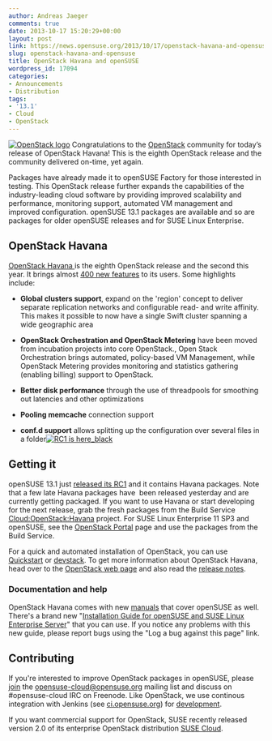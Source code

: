 ```yaml
---
author: Andreas Jaeger
comments: true
date: 2013-10-17 15:20:29+00:00
layout: post
link: https://news.opensuse.org/2013/10/17/openstack-havana-and-opensuse/
slug: openstack-havana-and-opensuse
title: OpenStack Havana and openSUSE
wordpress_id: 17094
categories:
- Announcements
- Distribution
tags:
- '13.1'
- Cloud
- OpenStack
---
```


[![OpenStack logo](//news.opensuse.org/wp-content/uploads/2013/10/openstack-cloud-software-vertical-small.png)](http://www.openstack.org/)
Congratulations to the [OpenStack](http://www.openstack.org) community for today’s release of OpenStack Havana! This is the eighth OpenStack release and the community delivered on-time, yet again.

Packages have already made it to openSUSE Factory for those interested in testing. This OpenStack release further expands the capabilities of the industry-leading cloud software by providing improved scalability and performance, monitoring support, automated VM management and improved configuration. openSUSE 13.1 packages are available and so are packages for older openSUSE releases and for SUSE Linux Enterprise.<!-- more -->


## OpenStack Havana


[OpenStack Havana ](http://www.openstack.org/software/havana/) is the eighth OpenStack release and the second this year. It brings almost [400 new features](https://wiki.openstack.org/wiki/ReleaseNotes/Havana) to its users. Some highlights include:



	
  * **Global clusters support**, expand on the 'region' concept to deliver separate replication networks and configurable read- and write affinity. This makes it possible to now have a single Swift cluster spanning a wide geographic area

	
  * **OpenStack Orchestration and OpenStack Metering** have been moved from incubation projects into core OpenStack., Open Stack Orchestration brings automated, policy-based VM Management, while OpenStack Metering provides monitoring and statistics gathering (enabling billing) support to OpenStack.

	
  * **Better disk performance** through the use of threadpools for smoothing out latencies and other optimizations

	
  * **Pooling memcache** connection support

	
  * **conf.d support** allows splitting up the configuration over several files in a folder[![RC1 is here_black](//news.opensuse.org/wp-content/uploads/2013/10/RC1-is-here_black.png)](https://news.opensuse.org/?p=16780)




## Getting it


openSUSE 13.1 just [released its RC1](https://news.opensuse.org/?p=16780) and it contains Havana packages. Note that a few late Havana packages have  been released yesterday and are currently getting packaged. If you want to use Havana or start developing for the next release, grab the fresh packages from the Build Service [Cloud:OpenStack:Havana](https://build.opensuse.org/project/show/Cloud:OpenStack:Havana) project. For SUSE Linux Enterprise 11 SP3 and openSUSE, see the [OpenStack Portal](https://en.opensuse.org/Portal:OpenStack) page and use the packages from the Build Service.

For a quick and automated installation of OpenStack, you can use [Quickstart](https://en.opensuse.org/SDB:Cloud_OpenStack_Quickstart) or [devstack](http://en.opensuse.org/SDB:DevStack). To get more information about OpenStack Havana, head over to the [OpenStack web page](http://www.openstack.org) and also read the [release notes](https://wiki.openstack.org/wiki/ReleaseNotes/Havana).


### Documentation and help


OpenStack Havana comes with new [manuals](http://docs.openstack.org/trunk) that cover openSUSE as well. There's a brand new "[Installation Guide for openSUSE and SUSE Linux Enterprise Server](http://docs.openstack.org/trunk/install-guide/install/zypper/content/)" that you can use. If you notice any problems with this new guide, please report bugs using the "Log a bug against this page" link.


## Contributing


If you're interested to improve OpenStack packages in openSUSE, please [join](http://lists.opensuse.org/opensuse-cloud/) the opensuse-cloud@opensuse.org mailing list and discuss on #opensuse-cloud IRC on Freenode. Like OpenStack, we use continous integration with Jenkins (see [ci.opensuse.org](http://ci.opensuse.org/)) for [development](http://en.opensuse.org/openSUSE:OpenStack_and_Crowbar_development_process).

If you want commercial support for OpenStack, SUSE recently released version 2.0 of its enterprise OpenStack distribution [SUSE Cloud](https://www.suse.com/products/suse-cloud/).
